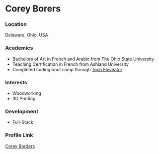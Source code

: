 # Corey Borers

### Location

Delaware, Ohio, USA

### Academics

- Bachelors of Art in French and Arabic from The Ohio State University
- Teaching Certification in French from Ashland University
- Completed coding boot camp through [Tech Eleveator](https://www.techelevator.com/)

### Interests

- Woodworking
- 3D Printing

### Development

- Full-Stack

### Profile Link

[Corey Borders](https://github.com/coreyborders)
